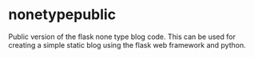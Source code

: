 # nonetypepublic
Public version of the flask none type blog code. This can be used for creating a simple static blog using the flask web framework and python.
